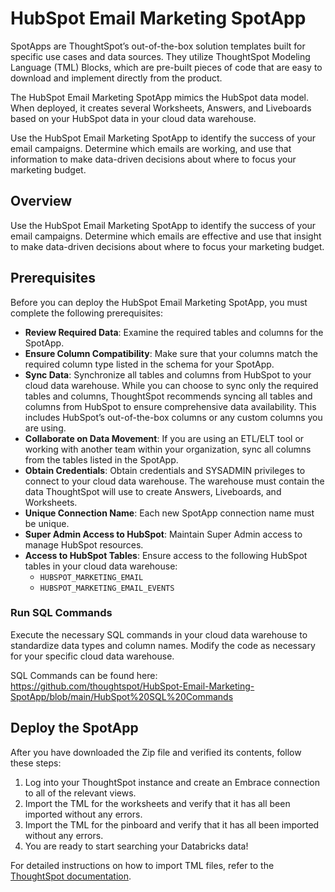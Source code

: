 # HubSpot Email Marketing SpotApp

SpotApps are ThoughtSpot’s out-of-the-box solution templates built for specific use cases and data sources. They utilize ThoughtSpot Modeling Language (TML) Blocks, which are pre-built pieces of code that are easy to download and implement directly from the product.

The HubSpot Email Marketing SpotApp mimics the HubSpot data model. When deployed, it creates several Worksheets, Answers, and Liveboards based on your HubSpot data in your cloud data warehouse.

Use the HubSpot Email Marketing SpotApp to identify the success of your email campaigns. Determine which emails are working, and use that information to make data-driven decisions about where to focus your marketing budget.


## Overview

Use the HubSpot Email Marketing SpotApp to identify the success of your email campaigns. Determine which emails are effective and use that insight to make data-driven decisions about where to focus your marketing budget.

## Prerequisites

Before you can deploy the HubSpot Email Marketing SpotApp, you must complete the following prerequisites:

- **Review Required Data**: Examine the required tables and columns for the SpotApp.
- **Ensure Column Compatibility**: Make sure that your columns match the required column type listed in the schema for your SpotApp.
- **Sync Data**: Synchronize all tables and columns from HubSpot to your cloud data warehouse. While you can choose to sync only the required tables and columns, ThoughtSpot recommends syncing all tables and columns from HubSpot to ensure comprehensive data availability. This includes HubSpot’s out-of-the-box columns or any custom columns you are using.
- **Collaborate on Data Movement**: If you are using an ETL/ELT tool or working with another team within your organization, sync all columns from the tables listed in the SpotApp.
- **Obtain Credentials**: Obtain credentials and SYSADMIN privileges to connect to your cloud data warehouse. The warehouse must contain the data ThoughtSpot will use to create Answers, Liveboards, and Worksheets.
- **Unique Connection Name**: Each new SpotApp connection name must be unique.
- **Super Admin Access to HubSpot**: Maintain Super Admin access to manage HubSpot resources.
- **Access to HubSpot Tables**: Ensure access to the following HubSpot tables in your cloud data warehouse:
  - `HUBSPOT_MARKETING_EMAIL`
  - `HUBSPOT_MARKETING_EMAIL_EVENTS`

### Run SQL Commands

Execute the necessary SQL commands in your cloud data warehouse to standardize data types and column names. Modify the code as necessary for your specific cloud data warehouse.

SQL Commands can be found here: https://github.com/thoughtspot/HubSpot-Email-Marketing-SpotApp/blob/main/HubSpot%20SQL%20Commands

## Deploy the SpotApp

After you have downloaded the Zip file and verified its contents, follow these steps:

1. Log into your ThoughtSpot instance and create an Embrace connection to all of the relevant views.
2. Import the TML for the worksheets and verify that it has all been imported without any errors.
3. Import the TML for the pinboard and verify that it has all been imported without any errors.
4. You are ready to start searching your Databricks data!

For detailed instructions on how to import TML files, refer to the [ThoughtSpot documentation](https://docs.thoughtspot.com/software/latest/tml-import-export-multiple).
